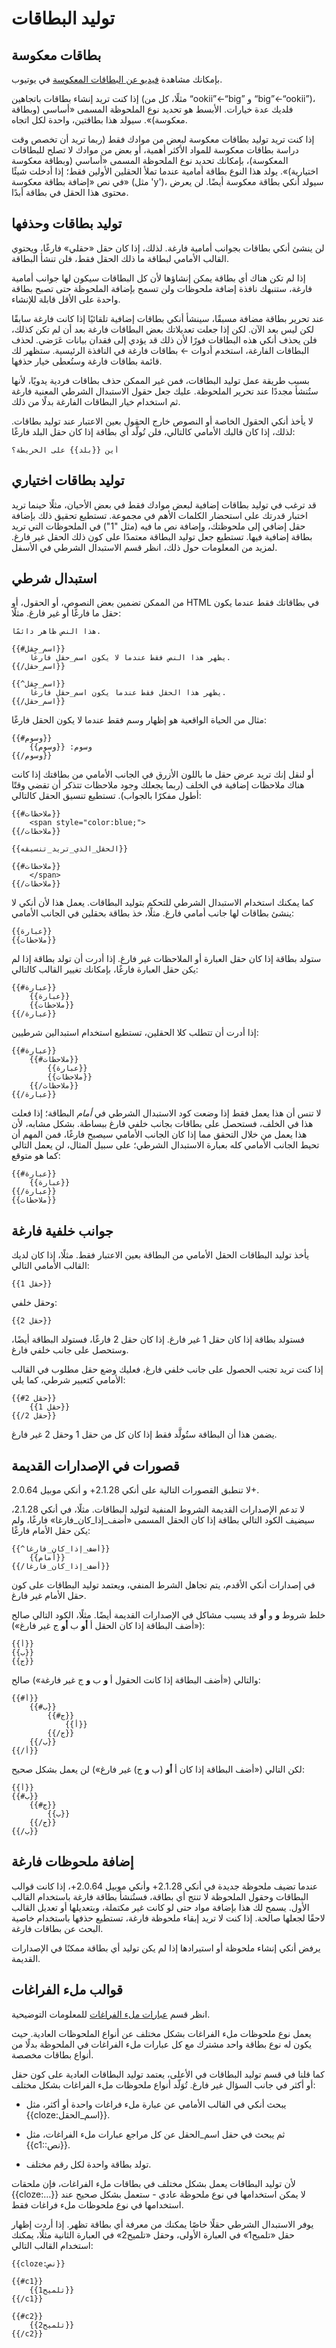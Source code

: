 # توليد البطاقات

## بطاقات معكوسة

بإمكانك مشاهدة [فيديو عن البطاقات المعكوسة](http://www.youtube.com/watch?v=DnbKwHEQ1mA&yt:cc=on)
في يوتيوب.

إذا كنت تريد إنشاء بطاقات باتجاهين (مثلًا، كل من “ookii”←“big” و “big”←“ookii”)،
فلديك عدة خيارات. الأبسط هو تحديد نوع الملحوظة المسمى «أساسي (وبطاقة معكوسة)».
سيولد هذا بطاقتين، واحدة لكل اتجاه.

إذا كنت تريد توليد بطاقات معكوسة لبعض من موادك فقط (ربما تريد أن تخصص وقت دراسة
بطاقات معكوسة للمواد الأكثر أهمية، أو بعض من موادك لا تصلح للبطاقات المعكوسة)،
بإمكانك تحديد نوع الملحوظة المسمى «أساسي (وبطاقة معكوسة اختيارية)». يولد هذا النوع
بطاقة أمامية عندما تملأ الحقلين الأولين فقط؛ إذا أدخلت شيئًا في نص
«إضافة بطاقة معكوسة» (مثل 'y')، سيولد أنكي بطاقة معكوسة أيضًا. لن يعرض محتوى
هذا الحقل في بطاقة أبدًا.

## توليد بطاقات وحذفها

لن ينشئ أنكي بطاقات بجوانب أمامية فارغة. لذلك، إذا كان حقل «حقلي» فارغًا،
ويحتوي القالب الأمامي لبطاقة ما ذلك الحقل فقط، فلن تنشأ البطاقة.

إذا لم تكن هناك أي بطاقة يمكن إنشاؤها لأن كل البطاقات سيكون لها جوانب أمامية
فارغة، ستنبهك نافذة إضافة ملحوظات ولن تسمح بإضافة الملحوظة حتى تصبح بطاقة واحدة
على الأقل قابلة للإنشاء.

عند تحرير بطاقة مضافة مسبقًا، سينشأ أنكي بطاقات إضافية تلقائيًا إذا كانت
فارغة سابقًا لكن ليس بعد الآن. لكن إذا جعلت تعديلاتك بعض البطاقات فارغة بعد
أن لم تكن كذلك، فلن يحذف أنكي هذه البطاقات فورًا لأن ذلك قد يؤدي إلى فقدان بيانات عَرَضي.
لحذف البطاقات الفارغة، استخدم أدوات ← بطاقات فارغة في النافذة الرئيسية.
ستظهر لك قائمة بطاقات فارغة وستُعطى خيار حذفها.

بسبب طريقة عمل توليد البطاقات، فمن غير الممكن حذف بطاقات فردية يدويًا،
لأنها ستُنشأ مجددًا عند تحرير الملحوظة. عليك جعل حقول الاستبدال الشرطي المعنية فارغة
ثم استخدام خيار البطاقات الفارغة بدلًا من ذلك.

لا يأخذ أنكي الحقول الخاصة أو النصوص خارج الحقول بعين الاعتبار عند توليد بطاقات.
لذلك، إذا كان قالبك الأمامي كالتالي، فلن تُولَّد أي بطاقة إذا كان حقل البلد فارغًا:

    أين {{بلد}} على الخريطة؟

## توليد بطاقات اختياري

قد ترغب في توليد بطاقات إضافية لبعض موادك فقط في بعض الأحيان، مثلًا حينما تريد اختبار
قدرتك على استحضار الكلمات الأهم في مجموعة. تستطيع تحقيق ذلك بإضافة حقل إضافي إلى
ملحوظتك، وإضافة نص ما فيه (مثل "1") في الملحوظات التي تريد بطاقة إضافية فيها.
تستطيع جعل توليد البطاقة معتمدًا على كون ذلك الحقل غير فارغ. لمزيد من المعلومات
حول ذلك، انظر قسم الاستبدال الشرطي في الأسفل.

## استبدال شرطي

من الممكن تضمين بعض النصوص، أو الحقول، أو HTML في بطاقاتك فقط عندما يكون حقل ما
فارغًا أو غير فارغ. مثلًا:

<div dir="ltr">

    هذا النص ظاهر دائمًا.

    {{#اسم_حقل}}
        يظهر هذا النص فقط عندما لا يكون اسم_حقل فارغًا.
    {{/اسم_حقل}}

    {{^اسم_حقل}}
        يظهر هذا الحقل فقط عندما يكون اسم_حقل فارغًا.
    {{/اسم_حقل}}
</div>

مثال من الحياة الواقعية هو إظهار وسم فقط عندما لا يكون الحقل فارغًا:

<div dir="ltr">

    {{#وسوم}}
        وسوم: {{وسوم}}
    {{/وسوم}}
</div>

أو لنقل إنك تريد عرض حقل ما باللون الأزرق في الجانب الأمامي من بطاقتك
إذا كانت هناك ملاحظات إضافية في الخلف (ربما يجعلك وجود ملاحظات تتذكر أن تقضي
وقتًا أطول مفكرًا بالجواب). تستطيع تنسيق الحقل كالتالي:

<div dir="ltr">

    {{#ملاحظات}}
        <span style="color:blue;">
    {{/ملاحظات}}

    {{الحقل_الذي_تريد_تنسيقه}}

    {{#ملاحظات}}
        </span>
    {{/ملاحظات}}
</div>

كما يمكنك استخدام الاستبدال الشرطي للتحكم بتوليد البطاقات. يعمل هذا لأن أنكي
لا ينشئ بطاقات لها جانب أمامي فارغ. مثلًا، خذ بطاقة بحقلين في الجانب الأمامي:

    {{عبارة}}
    {{ملاحظات}}

ستولد بطاقة إذا كان حقل العبارة أو الملاحظات غير فارغ. إذا أدرت أن تولد بطاقة
إذا لم يكن حقل العبارة فارغًا، بإمكانك تغيير القالب كالتالي:

<div dir="ltr">

    {{#عبارة}}
        {{عبارة}}
        {{ملاحظات}}
    {{/عبارة}}
</div>

إذا أدرت أن تتطلب كلا الحقلين، تستطيع استخدام استبدالين شرطيين:

<div dir="ltr">

    {{#عبارة}}
        {{#ملاحظات}}
            {{عبارة}}
            {{ملاحظات}}
        {{/ملاحظات}}
    {{/عبارة}}
</div>

لا تنس أن هذا يعمل فقط إذا وضعت كود الاستبدال الشرطي في _أمام_ البطاقة؛
إذا فعلت هذا في الخلف، فستحصل على بطاقات بجانب خلفي فارغ ببساطة.
بشكل مشابه، لأن هذا يعمل من خلال التحقق مما إذا كان الجانب الأمامي سيصبح فارغًا،
فمن المهم أن تحيط الجانب الأمامي كله بعبارة الاستبدال الشرطي؛ على سبيل المثال،
لن يعمل التالي كما هو متوقع:

<div dir="ltr">

    {{#عبارة}}
        {{عبارة}}
    {{/عبارة}}
    {{ملاحظات}}
</div>

## جوانب خلفية فارغة

يأخذ توليد البطاقات الحقل الأمامي من البطاقة بعين الاعتبار فقط. مثلًا، إذا كان
لديك القالب الأمامي التالي:

<div dir="ltr">

    {{حقل 1}}
</div>

وحقل خلفي:

<div dir="ltr">

    {{حقل 2}}
</div>

فستولد بطاقة إذا كان حقل 1 غير فارغ. إذا كان حقل 2 فارغًا، فستولد البطاقة أيضًا،
وستحصل على جانب خلفي فارغ.

إذا كنت تريد تجنب الحصول على جانب خلفي فارغ، فعليك وضع حقل مطلوب في القالب الأمامي
كتعبير شرطي، كما يلي:

<div dir="ltr">

    {{#حقل 2}}
        {{حقل 1}}
    {{/حقل 2}}
</div>

يضمن هذا أن البطاقة ستُولَّد فقط إذا كان كل من حقل 1 وحقل 2 غير فارغ.

## قصورات في الإصدارات القديمة

لا تنطبق القصورات التالية على أنكي 2.1.28+ و أنكي موبيل 2.0.64+.

لا تدعم الإصدارات القديمة الشروط المنفية لتوليد البطاقات. مثلًا، في أنكي 2.1.28،
سيضيف الكود التالي بطاقة إذا كان الحقل المسمى «أضف_إذا_كان_فارغا» فارغًا،
ولم يكن حقل الأمام فارغًا:

<div dir="ltr">

    {{^أضف_إذا_كان_فارغا}}
        {{أمام}}
    {{/أضف_إذا_كان_فارغا}}
</div>

في إصدارات أنكي الأقدم، يتم تجاهل الشرط المنفي، ويعتمد توليد البطاقات
على كون حقل الأمام غير فارغ.

خلط شروط **و** و **أو** قد يسبب مشاكل في الإصدارات القديمة أيضًا.
مثلًا، الكود التالي صالح («أضف البطاقة إذا كان الحقل أ **أو** ب **أو** ج غير فارغ»):

    {{أ}}
    {{ب}}
    {{ج}}

والتالي («أضف البطاقة إذا كانت الحقول أ **و** ب **و** ج غير فارغة») صالح:

<div dir="ltr">

    {{#أ}}
        {{#ب}}
            {{#ج}}
                {{أ}}
            {{/ج}}
        {{/ب}}
    {{/أ}}
</div>

لكن التالي («أضف البطاقة إذا كان أ **أو** (ب **و** ج) غير فارغ») لن يعمل بشكل صحيح:

<div dir="ltr">

    {{أ}}
    {{#ب}}
        {{#ج}}
            {{ب}}
        {{/ج}}
    {{/ب}}
</div>

## إضافة ملحوظات فارغة

عندما تضيف ملحوظة جديدة في أنكي 2.1.28+ وأنكي موبيل 2.0.64+، إذا كانت قوالب البطاقات
وحقول الملحوظة لا تنتج أي بطاقة، فستُنشأ بطاقة فارغة باستخدام القالب الأول.
يسمح لك هذا بإضافة مواد حتى لو كانت غير مكتملة، وبتعديلها أو تعديل القالب لاحقًا
لجعلها صالحة. إذا كنت لا تريد إبقاء ملحوظة فارغة، تستطيع حذفها باستخدام خاصية
البحث عن بطاقات فارغة.

يرفض أنكي إنشاء ملحوظة أو استيرادها إذا لم يكن توليد أي بطاقة ممكنًا في الإصدارات القديمة.

## قوالب ملء الفراغات

انظر قسم [عبارات ملء الفراغات](editing.md#cloze-deletion) للمعلومات التوضيحية.

يعمل نوع ملحوظات ملء الفراغات بشكل مختلف عن أنواع الملحوظات العادية. حيث يكون له
نوع بطاقة واحد مشترك مع كل عبارات ملء الفراغات في الملحوظة بدلًا من أنواع بطاقات مخصصة.

كما قلنا في قسم توليد البطاقات في الأعلى، يعتمد توليد البطاقات العادية على كون
حقل أو أكثر في جانب السؤال غير فارغ. تُوَلّد أنواع ملحوظات ملء الفراغات بشكل مختلف:

- يبحث أنكي في القالب الأمامي عن عبارة ملء فراغات واحدة أو أكثر،
مثل {{cloze:اسم_الحقل}}.

- ثم يبحث في حقل اسم_الحقل عن كل مراجع عبارات ملء الفراغات، مثل {{c1::نص}}.

- تولد بطاقة واحدة لكل رقم مختلف.

لأن توليد البطاقات يعمل بشكل مختلف في بطاقات ملء الفراغات، فإن ملحقات {{cloze:…​}}
لا يمكن استخدامها في نوع ملحوظة عادي - ستعمل بشكل صحيح عند استخدامها في نوع
ملحوظات ملء فراغات فقط.

يوفر الاستبدال الشرطي حقلًا خاصًا يمكنك من معرفة أي بطاقة تظهر. إذا أردت إظهار
حقل «تلميح1» في العبارة الأولى، وحقل «تلميح2» في العبارة الثانية مثلًا،
يمكنك استخدام القالب التالي:

<div dir="ltr">

    {{cloze:نص}}

    {{#c1}}
        {{تلميح1}}
    {{/c1}}

    {{#c2}}
        {{تلميح2}}
    {{/c2}}
</div>
